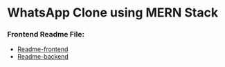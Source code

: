 # WhatsApp Clone using MERN Stack

### Frontend Readme File:
- [Readme-frontend](https://github.com/Alphx-rgb/WhatsApp-Clone/blob/master/client/README.md)
- [Readme-backend](https://github.com/Alphx-rgb/WhatsApp-Clone/blob/master/Server/ReadMe.md)

